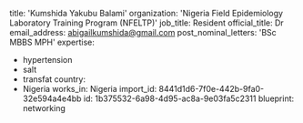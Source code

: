 title: 'Kumshida Yakubu Balami'
organization: 'Nigeria Field Epidemiology Laboratory Training Program (NFELTP)'
job_title: Resident
official_title: Dr
email_address: abigailkumshida@gmail.com
post_nominal_letters: 'BSc MBBS MPH'
expertise:
  - hypertension
  - salt
  - transfat
country:
  - Nigeria
works_in: Nigeria
import_id: 8441d1d6-7f0e-442b-9fa0-32e594a4e4bb
id: 1b375532-6a98-4d95-ac8a-9e03fa5c2311
blueprint: networking
